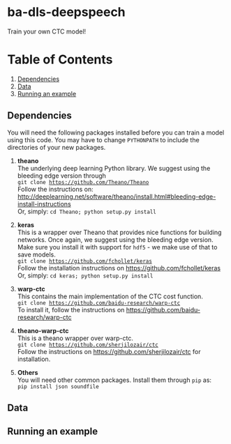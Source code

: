 # ba-dls-deepspeech
Train your own CTC model!

# Table of Contents
1. [Dependencies](#dependencies)
2. [Data](#data)
3. [Running an example](#running-an-example)

## Dependencies
You will need the following packages installed before you can train a model using this code. You may have to change `PYTHONPATH` to include the directories
of your new packages.  
  
1. **theano**  
The underlying deep learning Python library. We suggest using the bleeding edge version through  
<code>git clone https://github.com/Theano/Theano</code>  
Follow the instructions on: http://deeplearning.net/software/theano/install.html#bleeding-edge-install-instructions  
Or, simply: <code>cd Theano; python setup.py install</code>

2. **keras**  
This is a wrapper over Theano that provides nice functions for building networks. Once again, we suggest using the bleeding edge version.
Make sure you install it with support for `hdf5` - we make use of that to save models.  
<code>git clone https://github.com/fchollet/keras</code>  
Follow the installation instructions on https://github.com/fchollet/keras  
Or, simply: <code>cd keras; python setup.py install</code>

3. **warp-ctc**  
This contains the main implementation of the CTC cost function.  
<code>git clone https://github.com/baidu-research/warp-ctc</code>  
To install it, follow the instructions on https://github.com/baidu-research/warp-ctc

4. **theano-warp-ctc**  
This is a theano wrapper over warp-ctc.  
<code>git clone https://github.com/sherjilozair/ctc</code>  
Follow the instructions on https://github.com/sherjilozair/ctc for installation.

5. **Others**  
You will need other common packages. Install them through `pip` as:  
<code>pip install json soundfile</code>  
## Data
## Running an example

